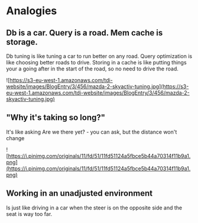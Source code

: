 # Analogies

## Db is a car. Query is a road. Mem cache is storage.
Db tuning is like tuning a car to run better on any road. 
Query optimization is like choosing better roads to drive. 
Storing in a cache is like putting things your a going after in the start of the road, so no need to drive the road. 

![https://s3-eu-west-1.amazonaws.com/tdi-website/images/BlogEntry/3/456/mazda-2-skyactiv-tuning.jpg](https://s3-eu-west-1.amazonaws.com/tdi-website/images/BlogEntry/3/456/mazda-2-skyactiv-tuning.jpg)

## "Why it's taking so long?"

It's like asking Are we there yet? - you can ask, but the distance won't change

![https://i.pinimg.com/originals/11/fd/51/11fd51124a5fbce5b44a70314f11b9a1.png](https://i.pinimg.com/originals/11/fd/51/11fd51124a5fbce5b44a70314f11b9a1.png)

## Working in an unadjusted environment 

Is just like driving in a car when the steer is on the opposite side and the seat is way too far.
